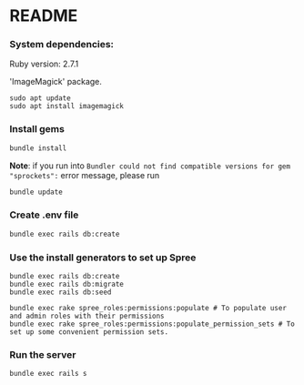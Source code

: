 # README

### System dependencies: 
Ruby version: 2.7.1

'ImageMagick' package.
```
sudo apt update
sudo apt install imagemagick
```
### Install gems

```bash
bundle install
```

**Note**: if you run into `Bundler could not find compatible versions for gem "sprockets":` error message, please run

```bash
bundle update
```

### Create .env file
```bash
bundle exec rails db:create
```

### Use the install generators to set up Spree

```shell
bundle exec rails db:create
bundle exec rails db:migrate
bundle exec rails db:seed

bundle exec rake spree_roles:permissions:populate # To populate user and admin roles with their permissions
bundle exec rake spree_roles:permissions:populate_permission_sets # To set up some convenient permission sets.
```

### Run the server

```shell
bundle exec rails s
```